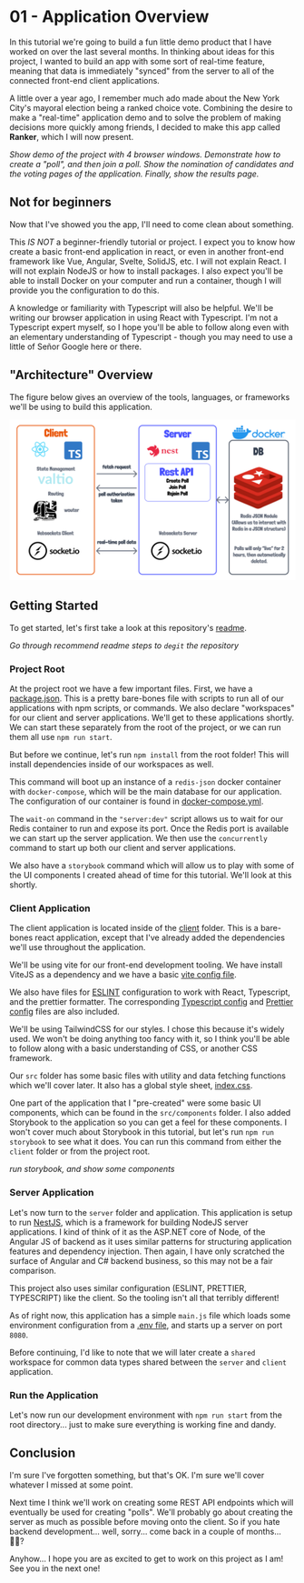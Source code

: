 # 01 - Application Overview

In this tutorial we're going to build a fun little demo product that I have worked on over the last several months. In thinking about ideas for this project, I wanted to build an app with some sort of real-time feature, meaning that data is immediately "synced" from the server to all of the connected front-end client applications. 

A little over a year ago, I remember much ado made about the New York City's mayoral election being a ranked choice vote. Combining the desire to make a "real-time" application demo and to solve the problem of making decisions more quickly among friends, I decided to make this app called **Ranker**, which I will now present.

*Show demo of the project with 4 browser windows. Demonstrate how to create a "poll", and then join a poll. Show the nomination of candidates and the voting pages of the application. Finally, show the results page.*

## Not for beginners

Now that I've showed you the app, I'll need to come clean about something.

This *IS NOT* a beginner-friendly tutorial or project. I expect you to know how create a basic front-end application in react, or even in another front-end framework like Vue, Angular, Svelte, SolidJS, etc. I will not explain React. I will not explain NodeJS or how to install packages. I also expect you'll be able to install Docker on your computer and run a container, though I will provide you the configuration to do this. 

A knowledge or familiarity with Typescript will also be helpful. We'll be writing our browser application in using React with Typescript. I'm not a Typescript expert myself, so I hope you'll be able to follow along even with an elementary understanding of Typescript - though you may need to use a little of Señor Google here or there.

## "Architecture" Overview

The figure below gives an overview of the tools, languages, or frameworks we'll be using to build this application.

![Application Diagram](./resources//01-Application-Overview.png)

## Getting Started

To get started, let's first take a look at this repository's [readme](../readme.md). 

*Go through recommend readme steps to `degit` the repository*

### Project Root

At the project root we have a few important files. First, we have a [package.json](../package.json). This is a pretty bare-bones file with scripts to run all of our applications with npm scripts, or commands. We also declare "workspaces" for our client and server applications. We'll get to these applications shortly. We can start these separately from the root of the project, or we can run them all use `npm run start`. 

But before we continue, let's run `npm install` from the root folder! This will install dependencies inside of our workspaces as well. 

This command will boot up an instance of a `redis-json` docker container with `docker-compose`, which will be the main database for our application. The configuration of our container is found in [docker-compose.yml](../docker-compose.yml).

The `wait-on` command in the `"server:dev"` script allows us to wait for our Redis container to run and expose its port. Once the Redis port is available we can start up the server application. We then use the `concurrently` command to start up both our client and server applications.

We also have a `storybook` command which will allow us to play with some of the UI components I created ahead of time for this tutorial. We'll look at this shortly. 

### Client Application

The client application is located inside of the [client](../client/) folder. This is a bare-bones react application, except that I've already added the dependencies we'll use throughout the application. 

We'll be using vite for our front-end development tooling. We have install ViteJS as a dependency and we have a basic [vite config file](../client/vite.config.ts). 

We also have files for [ESLINT](../client/.eslintrc) configuration to work with React, Typescript, and the prettier formatter. The corresponding [Typescript config](../client/tsconfig.json) and [Prettier config](../client/.prettierrc) files are also included. 

We'll be using TailwindCSS for our styles. I chose this because it's widely used. We won't be doing anything too fancy with it, so I think you'll be able to follow along with a basic understanding of CSS, or another CSS framework.

Our `src` folder has some basic files with utility and data fetching functions which we'll cover later. It also has a global style sheet, [index.css](../client/src/index.css). 

One part of the application that I "pre-created" were some basic UI components, which can be found in the `src/components` folder. I also added Storybook to the application so you can get a feel for these components. I won't cover much about Storybook in this tutorial, but let's run `npm run storybook` to see what it does. You can run this command from either the `client` folder or from the project root.

*run storybook, and show some components*

### Server Application

Let's now turn to the `server` folder and application. This application is setup to run [NestJS](https://nestjs.com/), which is a framework for building NodeJS server applications. I kind of think of it as the ASP.NET core of Node, of the Angular JS of backend as it uses similar patterns for structuring application features and dependency injection. Then again, I have only scratched the surface of Angular and C# backend business, so this may not be a fair comparison. 

This project also uses similar configuration (ESLINT, PRETTIER, TYPESCRIPT) like the client. So the tooling isn't all that terribly different!

As of right now, this application has a simple `main.js` file which loads some environment configuration from a [.env file](../server/.env), and starts up a server on port `8080`.

Before continuing, I'd like to note that we will later create a `shared` workspace for common data types shared between the `server` and `client` application. 

### Run the Application

Let's now run our development environment with `npm run start` from the root directory... just to make sure everything is working fine and dandy. 

## Conclusion

I'm sure I've forgotten something, but that's OK. I'm sure we'll cover whatever I missed at some point.

Next time I think we'll work on creating some REST API endpoints which will eventually be used for creating "polls". We'll probably go about creating the server as much as possible before moving onto the client. So if you hate backend development... well, sorry... come back in a couple of months...🤷🏻?

Anyhow... I hope you are as excited to get to work on this project as I am! See you in the next one!



